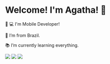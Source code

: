 # Welcome! I'm Agatha! 🌼 

 

:iphone: :computer: I'm Mobile Developer! 

:house_with_garden: I’m from Brazil.
 
:books: I’m currently learning everything.

[<img src="https://img.shields.io/badge/linkedin-%230077B5.svg?&style=for-the-badge&logo=linkedin&logoColor=white" />](https://www.linkedin.com/in/agatha-monfredini-4777ab171/)
<img src="https://img.shields.io/badge/Java-ED8B00?style=for-the-badge&logo=java&logoColor=white" />
<img src="https://img.shields.io/badge/Kotlin-0095D5?&style=for-the-badge&logo=kotlin&logoColor=white" /> 








